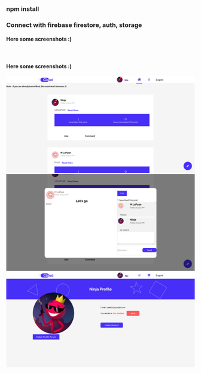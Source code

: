 <h3>npm install</h3>
<h3>Connect with firebase firestore, auth, storage</h3>
<h4>Here some screenshots :) </h4>
<br/>
<h4>Here some screenshots :) </h4>
<img src="src/images/screenshots/Home.png"  />
<img src="src/images/screenshots/CommentBox.png"  />
<img src="src/images/screenshots/Profile.png"  />
